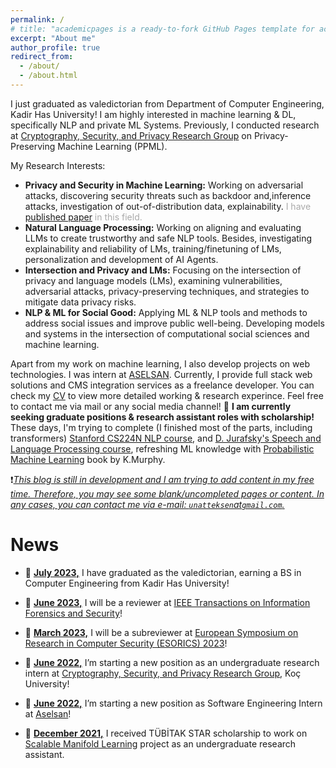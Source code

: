 ```yaml
---
permalink: /
# title: "academicpages is a ready-to-fork GitHub Pages template for academic personal websites"
excerpt: "About me"
author_profile: true
redirect_from: 
  - /about/
  - /about.html
---
```


I just graduated as valedictorian from Department of Computer Engineering, Kadir Has University! I am highly interested in machine learning & DL, specifically NLP and private ML Systems. Previously, I conducted research at [Cryptography, Security, and Privacy Research Group](https://crypto.ku.edu.tr/) on Privacy-Preserving Machine Learning (PPML). 

My Research Interests:

- **Privacy and Security in Machine Learning:** Working on adversarial attacks, discovering security threats such as backdoor and,inference attacks, investigation of out-of-distribution data, explainability. <span style="color:darkgray">I have [published paper](https://arxiv.org/abs/2302.08618) in this field.</span>
- **Natural Language Processing:** Working on aligning and evaluating LLMs to create trustworthy and safe NLP tools. Besides, investigating explainability and reliability of LMs, training/finetuning of LMs, personalization and development of AI Agents.
- **Intersection and Privacy and LMs:** Focusing on the intersection of privacy and language models (LMs), examining vulnerabilities, adversarial attacks, privacy-preserving techniques, and strategies to mitigate data privacy risks.
- **NLP & ML for Social Good:** Applying ML & NLP tools and methods to address social issues and improve public well-being. Developing models and systems in the intersection of computational social sciences and machine learning.


Apart from my work on machine learning, I also develop projects on web technologies. I was intern at [ASELSAN](https://www.aselsan.com/en). Currently, I provide full stack web solutions and CMS integration services as a freelance developer. You can check my [CV](https://robuno.github.io/files/Resume_Unat.pdf) to view more detailed working & research experince. Feel free to contact me via mail or any social media channel! 
:dart: **I am currently seeking graduate positions & research assistant roles with scholarship!** These days, I'm trying to complete (I finished most of the parts, including transformers) [Stanford CS224N NLP course](https://www.youtube.com/watch?v=PLryWeHPcBs&list=PLoROMvodv4rMFqRtEuo6SGjY4XbRIVRd4), and [D. Jurafsky's Speech and Language Processing course](https://web.stanford.edu/~jurafsky/slp3/), refreshing ML knowledge with [Probabilistic Machine Learning](https://probml.github.io/pml-book/book1.html) book by K.Murphy.

:heavy_exclamation_mark:_<ins>This blog is still in development and I am trying to add content in my free time. Therefore, you may see some blank/uncompleted pages or content. In any cases, you can contact me via e-mail: `unatteksen`at`gmail.com`.</ins>_

News
======

* :tada: **<ins>July 2023,</ins>**  I have graduated as the valedictorian, earning a BS in Computer Engineering from Kadir Has University!

* :tada: **<ins>June 2023,</ins>**  I will be a reviewer at [IEEE Transactions on Information Forensics and Security](https://ieeexplore.ieee.org/xpl/RecentIssue.jsp?punumber=10206)!

* :tada: **<ins>March 2023,</ins>**  I will be a subreviewer at [European Symposium on Research in Computer Security (ESORICS) 2023](https://esorics2023.org/)!

* :tada: **<ins>June 2022,</ins>**  I’m starting a new position as an undergraduate research intern at [Cryptography, Security, and Privacy Research Group](https://crypto.ku.edu.tr/), Koç University!

* :tada: **<ins>June 2022,</ins>**  I’m starting a new position as Software Engineering Intern at [Aselsan](https://www.aselsan.com/en)!

* :tada: **<ins>December 2021,</ins>**  I received TÜBİTAK STAR scholarship to work on [Scalable Manifold Learning](http://sca-ml.khas.edu.tr/) project as an undergraduate research assistant.
